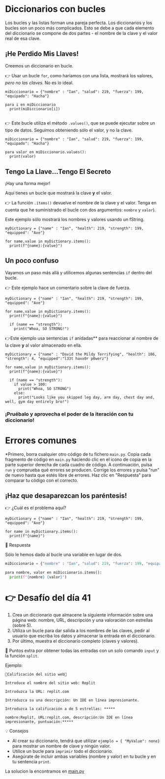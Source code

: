 # Diccionarios con bucles

Los bucles y las listas forman una pareja perfecta. Los diccionarios y los bucles son un poco más complicados.  Esto se debe a que cada elemento del diccionario se compone de dos partes - el nombre de la clave y el valor real de esa clave.



## ¡He Perdido Mis Llaves!
Creemos un diccionario en bucle.

👉 Usar un bucle `for`, como haríamos con una lista, mostrará los valores, _pero no las claves_.  No es lo ideal. 

```
miDiccionario = {"nombre" : "Ian", "salud": 219, "fuerza": 199, "equipado": "Hacha"}

para i en miDiccionario
  print(miDiccionario[i])

```
##
👉 Este bucle utiliza el método `.values()`, que se puede ejecutar sobre un tipo de datos. Seguimos obteniendo sólo el valor, y no la clave.

```
miDiccionario = {"nombre" : "Ian", "salud": 219, "fuerza": 199, "equipado": "Hacha"}

para valor en miDiccionario.values():
  print(valor)

```

## Tengo La Llave...Tengo El Secreto

¡Hay una forma mejor! 

Aquí tienes un bucle que mostrará la clave **y** el valor.  

👉 La función `.items()` devuelve el nombre de la clave y el valor. Tenga en cuenta que he suministrado el bucle con dos argumentos: `nombre` y `valor`).

Este ejemplo sólo mostrará los nombres y valores usando un fString.

```
myDictionary = {"name" : "Ian", "health": 219, "strength": 199, "equipped": "Axe"}

for name,value in myDictionary.items():
  print(f"{name}:{value}")
```

## Un poco confuso

Vayamos un paso más allá y utilicemos algunas sentencias `if` dentro del bucle.

👉 Este ejemplo hace un comentario sobre la clave de fuerza.

```
myDictionary = {"name" : "Ian", "health": 219, "strength": 199, "equipped": "Axe"}

for name,value in myDictionary.items():
  print(f"{name}:{value}")

  if (name == "strength"):
    print("Whoa, SO STRONG!")
```
👉Este ejemplo usa sentencias `if` anidadas** para reaccionar al nombre de la clave **y** al valor almacenado en ella.

```
myDictionary = {"name" : "David the Mildy Terrifying", "health": 186, "strength": 4, "equipped":"l33t haxx0r p0werz"}

for name,value in myDictionary.items():
  print(f"{name}:{value}")

  if (name == "strength"):
    if value > 100:
      print("Whoa, SO STRONG")
    else:
      print("Looks like you skipped leg day, arm day, chest day and, well, gym day entirely bro!")
```

### ¡Pruébalo y aprovecha el poder de la iteración con tu diccionario!

# Errores comunes

*Primero, borra cualquier otro código de tu fichero `main.py`. Copia cada fragmento de código en `main.py` haciendo clic en el icono de copia en la parte superior derecha de cada cuadro de código. A continuación, pulsa `run` y comprueba qué errores se producen. Corrige los errores y pulsa "run" de nuevo hasta que estés libre de errores. Haz clic en "Respuesta" para comparar tu código con el correcto.

## ¡Haz que desaparezcan los paréntesis!

👉 ¿Cuál es el problema aquí?

```
myDictionary = {"name" : "Ian", "health": 219, "strength": 199, "equipped": "Axe"}

for name in myDictionary.items():
  print(f"{name}")
```

<detalles> <sumario> 👀 Respuesta </sumario>

Sólo le hemos dado al bucle una variable en lugar de dos.
```python
miDiccionario = {"nombre" : "Ian", "salud": 219, "fuerza": 199, "equipado": "Hacha"}

para nombre, valor en miDiccionario.items():
  print(f"{nombre} {valor}")
```

</detalles>

# 👉 Desafío del día 41

1. Crea un diccionario que almacene la siguiente información sobre una página web: nombre, URL, descripción y una valoración con estrellas (sobre 5).
2. Utiliza un bucle para dar salida a los nombres de las claves, pedir al usuario que escriba los datos y almacenar la entrada en el diccionario.
3. Por último, muestra el diccionario completo (claves y valores).


🥳 Puntos extra por obtener todas las entradas con un solo comando `input` y la función `split`.

Ejemplo:

```
🌟Calificación del sitio web🌟

Introduce el nombre del sitio web: Replit

Introduzca la URL: replit.com

Introduzca su una descripción: Un IDE en línea impresionante.

Introduzca la calificación a de 5 estrellas: *****

nombre:Replit, URL:replit.com, descripción:Un IDE en línea impresionante, puntuación:***** 
```

<detalles> <sumario> 💡 Consejos </sumario>

- Al crear su diccionario, tendrá que utilizar `ejemplo = { "MyValue": none}` para mostrar un nombre de clave y ningún valor.
- Utilice un bucle para `imprimir` todo el diccionario.
- Asegúrate de incluir ambas variables (nombre y valor) en tu bucle y en tu sentencia `print`.

</detalles>

La solucion la encontramos en [main.py](./main.py)